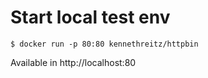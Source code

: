 # Start local test env

```
$ docker run -p 80:80 kennethreitz/httpbin
```

Available in http://localhost:80